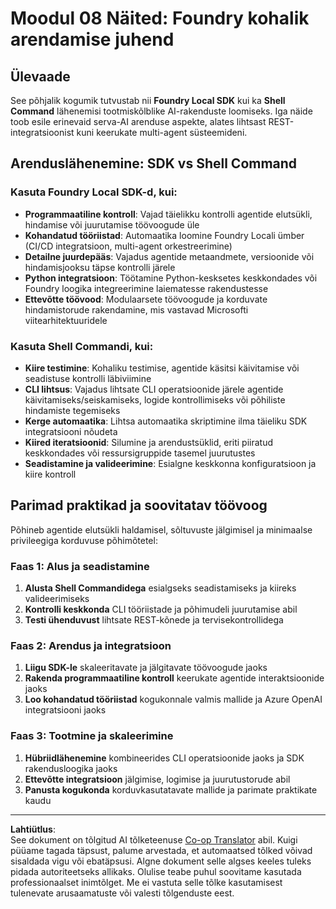 <!--
CO_OP_TRANSLATOR_METADATA:
{
  "original_hash": "729f809c84e99609364180c090c43405",
  "translation_date": "2025-10-11T12:53:56+00:00",
  "source_file": "Module08/samples/README.md",
  "language_code": "et"
}
-->
# Moodul 08 Näited: Foundry kohalik arendamise juhend

## Ülevaade

See põhjalik kogumik tutvustab nii **Foundry Local SDK** kui ka **Shell Command** lähenemisi tootmiskõlblike AI-rakenduste loomiseks. Iga näide toob esile erinevaid serva-AI arenduse aspekte, alates lihtsast REST-integratsioonist kuni keerukate multi-agent süsteemideni.

## Arenduslähenemine: SDK vs Shell Command

### Kasuta Foundry Local SDK-d, kui:

- **Programmaatiline kontroll**: Vajad täielikku kontrolli agentide elutsükli, hindamise või juurutamise töövoogude üle
- **Kohandatud tööriistad**: Automaatika loomine Foundry Locali ümber (CI/CD integratsioon, multi-agent orkestreerimine)
- **Detailne juurdepääs**: Vajadus agentide metaandmete, versioonide või hindamisjooksu täpse kontrolli järele
- **Python integratsioon**: Töötamine Python-kesksetes keskkondades või Foundry loogika integreerimine laiematesse rakendustesse
- **Ettevõtte töövood**: Modulaarsete töövoogude ja korduvate hindamistorude rakendamine, mis vastavad Microsofti viitearhitektuuridele

### Kasuta Shell Commandi, kui:

- **Kiire testimine**: Kohaliku testimise, agentide käsitsi käivitamise või seadistuse kontrolli läbiviimine
- **CLI lihtsus**: Vajadus lihtsate CLI operatsioonide järele agentide käivitamiseks/seiskamiseks, logide kontrollimiseks või põhiliste hindamiste tegemiseks
- **Kerge automaatika**: Lihtsa automaatika skriptimine ilma täieliku SDK integratsiooni nõudeta
- **Kiired iteratsioonid**: Silumine ja arendustsüklid, eriti piiratud keskkondades või ressursigruppide tasemel juurutustes
- **Seadistamine ja valideerimine**: Esialgne keskkonna konfiguratsioon ja kiire kontroll

## Parimad praktikad ja soovitatav töövoog

Põhineb agentide elutsükli haldamisel, sõltuvuste jälgimisel ja minimaalse privileegiga korduvuse põhimõtetel:

### Faas 1: Alus ja seadistamine
1. **Alusta Shell Commandidega** esialgseks seadistamiseks ja kiireks valideerimiseks
2. **Kontrolli keskkonda** CLI tööriistade ja põhimudeli juurutamise abil
3. **Testi ühenduvust** lihtsate REST-kõnede ja tervisekontrollidega

### Faas 2: Arendus ja integratsioon
1. **Liigu SDK-le** skaleeritavate ja jälgitavate töövoogude jaoks
2. **Rakenda programmaatiline kontroll** keerukate agentide interaktsioonide jaoks
3. **Loo kohandatud tööriistad** kogukonnale valmis mallide ja Azure OpenAI integratsiooni jaoks

### Faas 3: Tootmine ja skaleerimine
1. **Hübriidlähenemine** kombineerides CLI operatsioonide jaoks ja SDK rakendusloogika jaoks
2. **Ettevõtte integratsioon** jälgimise, logimise ja juurutustorude abil
3. **Panusta kogukonda** korduvkasutatavate mallide ja parimate praktikate kaudu

---

**Lahtiütlus**:  
See dokument on tõlgitud AI tõlketeenuse [Co-op Translator](https://github.com/Azure/co-op-translator) abil. Kuigi püüame tagada täpsust, palume arvestada, et automaatsed tõlked võivad sisaldada vigu või ebatäpsusi. Algne dokument selle algses keeles tuleks pidada autoriteetseks allikaks. Olulise teabe puhul soovitame kasutada professionaalset inimtõlget. Me ei vastuta selle tõlke kasutamisest tulenevate arusaamatuste või valesti tõlgenduste eest.